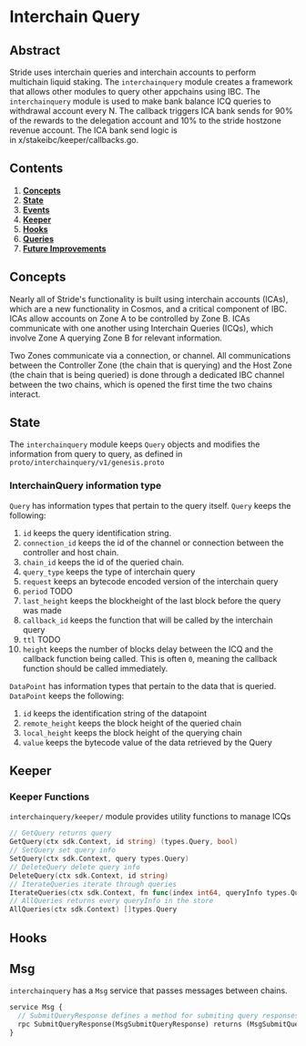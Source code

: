 <!--
order: 0
title: "Epochs Overview"
parent:
  title: "epochs"
-->

# Interchain Query

## Abstract
Stride uses interchain queries and interchain accounts to perform multichain liquid staking. The `interchainquery` module creates a framework that allows other modules to query other appchains using IBC. The `interchainquery` module is used to make bank balance ICQ queries to withdrawal account every N. The callback triggers ICA bank sends for 90% of the rewards to the delegation account and 10% to the stride hostzone revenue account. The ICA bank send logic is in x/stakeibc/keeper/callbacks.go.

## Contents

1. **[Concepts](#concepts)**
2. **[State](#state)**
3. **[Events](#events)**
4. **[Keeper](#keeper)**  
5. **[Hooks](#hooks)**  
6. **[Queries](#queries)**  
7. **[Future Improvements](#future-improvements)**

## Concepts

Nearly all of Stride's functionality is built using interchain accounts (ICAs), which are a new functionality in Cosmos, and a critical component of IBC. ICAs allow accounts on Zone A to be controlled by Zone B. ICAs communicate with one another using Interchain Queries (ICQs), which involve Zone A querying Zone B for relevant information. 

Two Zones communicate via a connection, or channel. All communications between the Controller Zone (the chain that is querying) and the Host Zone (the chain that is being queried) is done through a dedicated IBC channel between the two chains, which is opened the first time the two chains interact.


## State

The `interchainquery` module keeps `Query` objects and modifies the information from query to query, as defined in `proto/interchainquery/v1/genesis.proto`

### InterchainQuery information type

`Query` has information types that pertain to the query itself. `Query` keeps the following:

1. `id` keeps the query identification string.
2. `connection_id` keeps the id of the channel or connection between the controller and host chain.
3. `chain_id` keeps the id of the queried chain.
4. `query_type` keeps the type of interchain query
5. `request` keeps an bytecode encoded version of the interchain query
6. `period` TODO
7. `last_height` keeps the blockheight of the last block before the query was made
8. `callback_id` keeps the function that will be called by the interchain query
9. `ttl` TODO
10. `height` keeps the number of blocks delay between the ICQ and the callback function being called. This is often `0`, meaning the callback function should be called immediately.

`DataPoint` has information types that pertain to the data that is queried. `DataPoint` keeps the following:

1. `id` keeps the identification string of the datapoint
2. `remote_height` keeps the block height of the queried chain
3. `local_height` keeps the block height of the querying chain
4. `value` keeps the bytecode value of the data retrieved by the Query

## Keeper

### Keeper Functions
`interchainquery/keeper/` module provides utility functions to manage ICQs

```go
// GetQuery returns query
GetQuery(ctx sdk.Context, id string) (types.Query, bool)
// SetQuery set query info
SetQuery(ctx sdk.Context, query types.Query)
// DeleteQuery delete query info
DeleteQuery(ctx sdk.Context, id string)
// IterateQueries iterate through queries
IterateQueries(ctx sdk.Context, fn func(index int64, queryInfo types.Query) (stop bool))
// AllQueries returns every queryInfo in the store
AllQueries(ctx sdk.Context) []types.Query
```

## Hooks


## Msg

`interchainquery` has a `Msg` service that passes messages between chains. 

```protobuf
service Msg {
  // SubmitQueryResponse defines a method for submiting query responses.
  rpc SubmitQueryResponse(MsgSubmitQueryResponse) returns (MsgSubmitQueryResponseResponse)
}
```

